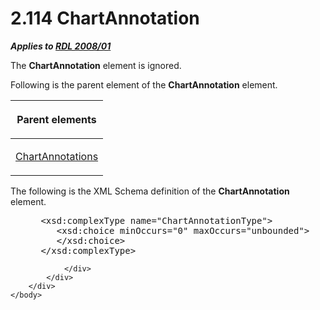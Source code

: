 <html dir="LTR" xmlns:mshelp="http://msdn.microsoft.com/mshelp" xmlns:ddue="http://ddue.schemas.microsoft.com/authoring/2003/5" xmlns:xlink="http://www.w3.org/1999/xlink" xmlns:tool="http://www.microsoft.com/tooltip">
    <head>
        <meta http-equiv="Content-Type" content="text/html; CHARSET=utf-8"></meta>
        <meta name="save" content="history"></meta>
        <title>2.114 ChartAnnotation</title>
        <xml>
            <mshelp:toctitle title="2.114 ChartAnnotation"></mshelp:toctitle>
            <mshelp:rltitle title="[MS-RDL]: ChartAnnotation"></mshelp:rltitle>
            <mshelp:keyword index="A" term="acda5475-19dd-4eca-90af-d3cd109b8520"></mshelp:keyword>
            <mshelp:attr name="DCSext.ContentType" value="open specification"></mshelp:attr>
            <mshelp:attr name="AssetID" value="acda5475-19dd-4eca-90af-d3cd109b8520"></mshelp:attr>
            <mshelp:attr name="TopicType" value="kbRef"></mshelp:attr>
            <mshelp:attr name="DCSext.Title" value="[MS-RDL]: ChartAnnotation" />
        </xml>
    </head>
    <body>
        <div id="header">
            <h1 class="heading">2.114 ChartAnnotation</h1>
        </div>
        <div id="mainSection">
            <div id="mainBody">
                <div id="allHistory" class="saveHistory"></div>
                <div id="sectionSection0" class="section" name="collapseableSection">
                    

<p><b><i>Applies to </i></b><a href="1e855f94-4617-47e4-b89e-0856c6cb420f.md"><b><i>RDL 2008/01</i></b></a></p>

<p>The <b>ChartAnnotation</b> element is ignored.</p>

<p>Following is the parent element of the <b>ChartAnnotation</b>
element.</p>

<table>
 <thead>
  <tr>
   <th>
   <p>Parent elements</p>
   </th>
  </tr>
 </thead>
 <tr>
  <td>
  <p><a href="03935b53-d5b7-4a3c-9fc5-f084d393d475.md">ChartAnnotations</a></p>
  </td>
 </tr>
</table>

<p>The following is the XML Schema definition of the <b>ChartAnnotation</b>
element.</p>

<dl>
<dd>
<div><pre> &lt;xsd:complexType name=&quot;ChartAnnotationType&quot;&gt;
    &lt;xsd:choice minOccurs=&quot;0&quot; maxOccurs=&quot;unbounded&quot;&gt;
    &lt;/xsd:choice&gt;
 &lt;/xsd:complexType&gt;
</pre></div>
</dd></dl>


                </div>
            </div>
        </div>
    </body>
</html>